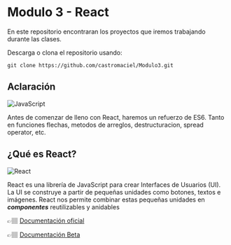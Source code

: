 # Modulo 3 - React

En este repositorio encontraran los proyectos que iremos trabajando durante las clases.

Descarga o clona el repositorio usando:

```
git clone https://github.com/castromaciel/Modulo3.git
```
## Aclaración
![JavaScript](https://img.shields.io/badge/javascript-%23323330.svg?style=for-the-badge&logo=javascript&logoColor=%23F7DF1E)

Antes de comenzar de lleno con React, haremos un refuerzo de ES6. Tanto en funciones flechas, metodos de arreglos, destructuracion, spread operator, etc.
 
## ¿Qué es React? 

![React](https://img.shields.io/badge/react-%2320232a.svg?style=for-the-badge&logo=react&logoColor=%2361DAFB)

React es una librería de JavaScript para crear Interfaces de Usuarios (UI). La UI se construye a partir de pequeñas unidades como botones, textos e imágenes. React nos permite combinar estas pequeñas unidades en **_componentes_** reutilizables y anidables

👉🏽 [Documentación oficial](https://es.reactjs.org/)

👉🏽 [Documentación Beta](https://beta.es.reactjs.org/)
